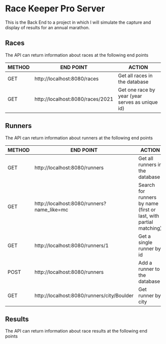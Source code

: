 # Race Keeper Pro Server

This is the Back End to a project in which I will simulate the capture and display of results for an annual marathon.

## Races

The API can return information about races at the following end points

| METHOD | END POINT                                 | ACTION                                          |
|--------|-------------------------------------------|-------------------------------------------------|
| GET    | http://localhost:8080/races| Get all races in the database                   |
| GET    | http://localhost:8080/races/2021| Get one race by year (year serves as unique id) |

## Runners

The API can return information about runners at the following end points

| METHOD | END POINT                                  | ACTION                                                            |
|--------|--------------------------------------------|-------------------------------------------------------------------|
| GET    | http://localhost:8080/runners              | Get all runners in the database                                   |
| GET    | http://localhost:8080/runners?name_like=mc | Search for runners by name (first or last, with partial matching) |
| GET    | http://localhost:8080/runners/1            | Get a single runner by id                                         |
| POST   | http://localhost:8080/runners              | Add a runner to the database                                      |
| GET    |http://localhost:8080/runners/city/Boulder | Get runner by city                                                |

## Results

The API can return information about race results at the following end points


